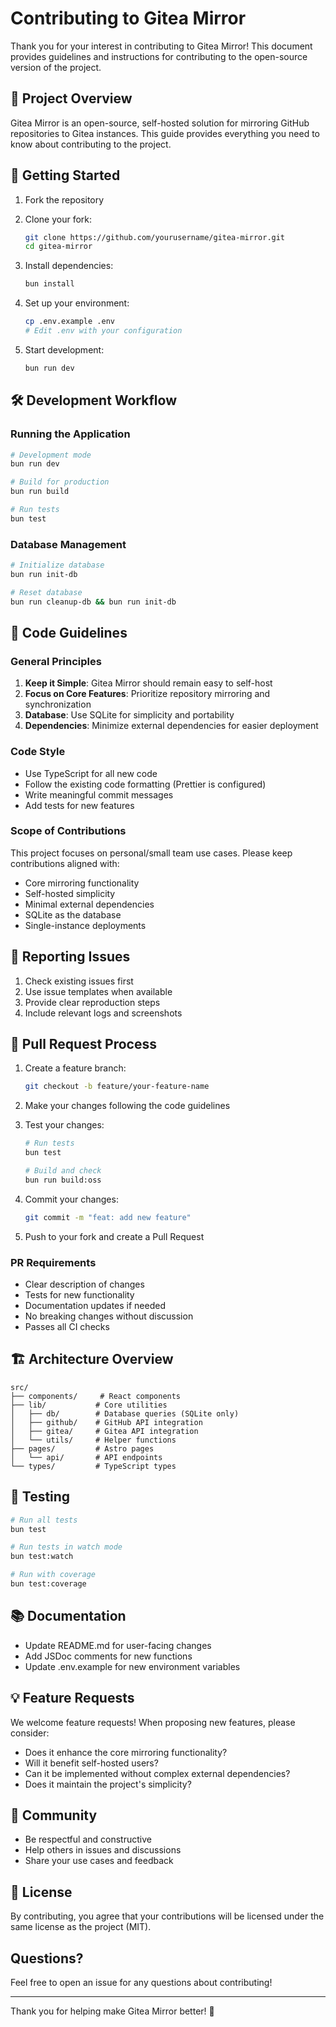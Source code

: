 # Contributing to Gitea Mirror

Thank you for your interest in contributing to Gitea Mirror! This document provides guidelines and instructions for contributing to the open-source version of the project.

## 🎯 Project Overview

Gitea Mirror is an open-source, self-hosted solution for mirroring GitHub repositories to Gitea instances. This guide provides everything you need to know about contributing to the project.

## 🚀 Getting Started

1. Fork the repository
2. Clone your fork:
   ```bash
   git clone https://github.com/yourusername/gitea-mirror.git
   cd gitea-mirror
   ```

3. Install dependencies:
   ```bash
   bun install
   ```

4. Set up your environment:
   ```bash
   cp .env.example .env
   # Edit .env with your configuration
   ```

5. Start development:
   ```bash
   bun run dev
   ```

## 🛠 Development Workflow

### Running the Application

```bash
# Development mode
bun run dev

# Build for production
bun run build

# Run tests
bun test
```

### Database Management

```bash
# Initialize database
bun run init-db

# Reset database
bun run cleanup-db && bun run init-db
```

## 📝 Code Guidelines

### General Principles

1. **Keep it Simple**: Gitea Mirror should remain easy to self-host
2. **Focus on Core Features**: Prioritize repository mirroring and synchronization
3. **Database**: Use SQLite for simplicity and portability
4. **Dependencies**: Minimize external dependencies for easier deployment

### Code Style

- Use TypeScript for all new code
- Follow the existing code formatting (Prettier is configured)
- Write meaningful commit messages
- Add tests for new features

### Scope of Contributions

This project focuses on personal/small team use cases. Please keep contributions aligned with:
- Core mirroring functionality
- Self-hosted simplicity
- Minimal external dependencies
- SQLite as the database
- Single-instance deployments

## 🐛 Reporting Issues

1. Check existing issues first
2. Use issue templates when available
3. Provide clear reproduction steps
4. Include relevant logs and screenshots

## 🎯 Pull Request Process

1. Create a feature branch:
   ```bash
   git checkout -b feature/your-feature-name
   ```

2. Make your changes following the code guidelines

3. Test your changes:
   ```bash
   # Run tests
   bun test
   
   # Build and check
   bun run build:oss
   ```

4. Commit your changes:
   ```bash
   git commit -m "feat: add new feature"
   ```

5. Push to your fork and create a Pull Request

### PR Requirements

- Clear description of changes
- Tests for new functionality
- Documentation updates if needed
- No breaking changes without discussion
- Passes all CI checks

## 🏗 Architecture Overview

```
src/
├── components/     # React components
├── lib/           # Core utilities
│   ├── db/        # Database queries (SQLite only)
│   ├── github/    # GitHub API integration
│   ├── gitea/     # Gitea API integration
│   └── utils/     # Helper functions
├── pages/         # Astro pages
│   └── api/       # API endpoints
└── types/         # TypeScript types
```

## 🧪 Testing

```bash
# Run all tests
bun test

# Run tests in watch mode
bun test:watch

# Run with coverage
bun test:coverage
```

## 📚 Documentation

- Update README.md for user-facing changes
- Add JSDoc comments for new functions
- Update .env.example for new environment variables

## 💡 Feature Requests

We welcome feature requests! When proposing new features, please consider:
- Does it enhance the core mirroring functionality?
- Will it benefit self-hosted users?
- Can it be implemented without complex external dependencies?
- Does it maintain the project's simplicity?

## 🤝 Community

- Be respectful and constructive
- Help others in issues and discussions
- Share your use cases and feedback

## 📄 License

By contributing, you agree that your contributions will be licensed under the same license as the project (MIT).

## Questions?

Feel free to open an issue for any questions about contributing!

---

Thank you for helping make Gitea Mirror better! 🎉